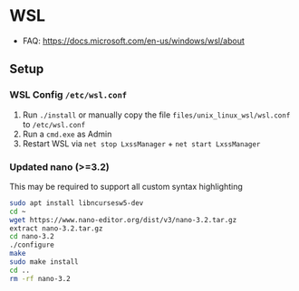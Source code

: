 # WSL

- FAQ: https://docs.microsoft.com/en-us/windows/wsl/about

## Setup

### WSL Config `/etc/wsl.conf`

1. Run `./install` or manually copy the file `files/unix_linux_wsl/wsl.conf` to `/etc/wsl.conf`
2. Run a  `cmd.exe` as Admin
3. Restart WSL via `net stop LxssManager` + `net start LxssManager`

### Updated nano (>=3.2)

This may be required to support all custom syntax highlighting 

```bash
sudo apt install libncursesw5-dev
cd ~
wget https://www.nano-editor.org/dist/v3/nano-3.2.tar.gz
extract nano-3.2.tar.gz
cd nano-3.2
./configure
make
sudo make install
cd ..
rm -rf nano-3.2
```

